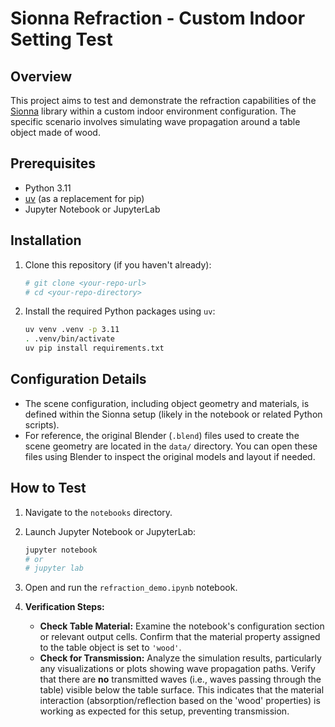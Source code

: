 # Sionna Refraction - Custom Indoor Setting Test

## Overview

This project aims to test and demonstrate the refraction capabilities of the [Sionna](https://nvlabs.github.io/sionna/) library within a custom indoor environment configuration. The specific scenario involves simulating wave propagation around a table object made of wood.

## Prerequisites

*   Python 3.11
*   [uv](https://github.com/astral-sh/uv) (as a replacement for pip)
*   Jupyter Notebook or JupyterLab

## Installation

1.  Clone this repository (if you haven't already):
    ```bash
    # git clone <your-repo-url>
    # cd <your-repo-directory>
    ```

2.  Install the required Python packages using `uv`:
    ```bash
    uv venv .venv -p 3.11
    . .venv/bin/activate 
    uv pip install requirements.txt
    ```

## Configuration Details

*   The scene configuration, including object geometry and materials, is defined within the Sionna setup (likely in the notebook or related Python scripts).
*   For reference, the original Blender (`.blend`) files used to create the scene geometry are located in the `data/` directory. You can open these files using Blender to inspect the original models and layout if needed.


## How to Test

1.  Navigate to the `notebooks` directory.
2.  Launch Jupyter Notebook or JupyterLab:
    ```bash
    jupyter notebook
    # or
    # jupyter lab
    ```
3.  Open and run the `refraction_demo.ipynb` notebook.

4.  **Verification Steps:**
    *   **Check Table Material:** Examine the notebook's configuration section or relevant output cells. Confirm that the material property assigned to the table object is set to `'wood'`.
    *   **Check for Transmission:** Analyze the simulation results, particularly any visualizations or plots showing wave propagation paths. Verify that there are **no** transmitted waves (i.e., waves passing through the table) visible below the table surface. This indicates that the material interaction (absorption/reflection based on the 'wood' properties) is working as expected for this setup, preventing transmission.